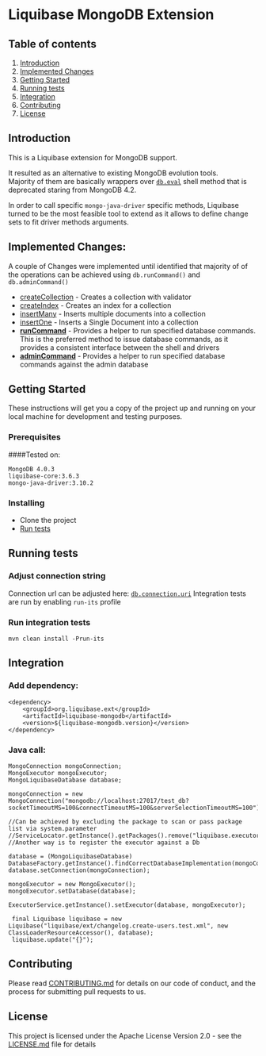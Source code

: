 # Liquibase MongoDB Extension

## Table of contents

1. [Introduction](#introduction)
1. [Implemented Changes](#implemented-changes)
1. [Getting Started](#getting-started)
1. [Running tests](#running-tests)
1. [Integration](#integration)
1. [Contributing](#contributing)
1. [License](#license)

<a name="introduction"></a>
## Introduction

This is a Liquibase extension for MongoDB support. 

It resulted as an alternative to existing MongoDB evolution tools.  
Majority of them are basically wrappers over [`db.eval`](https://docs.mongodb.com/manual/reference/method/db.eval/#db.eval) shell method that is deprecated staring from MongoDB 4.2.

In order to call specific `mongo-java-driver` specific methods, 
Liquibase turned to be the most feasible tool to extend as it allows to define change sets to fit driver methods arguments.

<a name="implemented-changes"></a>
## Implemented Changes:

A couple of Changes were implemented until identified that majority of of the operations can be achieved using `db.runCommand()` and `db.adminCommand()`

* [createCollection](https://docs.mongodb.com/manual/reference/method/db.createCollection/#db.createCollection) - 
Creates a collection with validator
* [createIndex](https://docs.mongodb.com/manual/reference/method/db.collection.createIndex/#db.collection.createIndex) - 
Creates an index for a collection
* [insertMany](https://docs.mongodb.com/manual/reference/method/db.collection.insertMany/#db.collection.insertMany) - 
Inserts multiple documents into a collection
* [insertOne](https://docs.mongodb.com/manual/tutorial/insert-documents/#insert-a-single-document) - 
Inserts a Single Document into a collection
* [__runCommand__](https://docs.mongodb.com/manual/reference/method/db.runCommand/#db-runcommand) - 
Provides a helper to run specified database commands. This is the preferred method to issue database commands, as it provides a consistent interface between the shell and drivers
* [__adminCommand__](https://docs.mongodb.com/manual/reference/method/db.adminCommand/#db.adminCommand) - 
Provides a helper to run specified database commands against the admin database

<a name="getting-started"></a>
## Getting Started

These instructions will get you a copy of the project up and running on your local machine for development and testing purposes. 

### Prerequisites

####Tested on: 

```
MongoDB 4.0.3
liquibase-core:3.6.3
mongo-java-driver:3.10.2
```

### Installing

* Clone the project
* [Run tests](#running-tests)

<a name="running-tests"></a>
## Running tests

### Adjust connection string
 
Connection url can be adjusted here: [`db.connection.uri`](./src/test/resources/application-test.properties)
Integration tests are run by enabling `run-its` profile 

### Run integration tests

```
mvn clean install -Prun-its
```

<a name="integration"></a>
## Integration

### Add dependency: 

```
<dependency>
    <groupId>org.liquibase.ext</groupId>
    <artifactId>liquibase-mongodb</artifactId>
    <version>${liquibase-mongodb.version}</version>
</dependency>
```
### Java call:
```
MongoConnection mongoConnection;
MongoExecutor mongoExecutor;
MongoLiquibaseDatabase database;

mongoConnection = new MongoConnection("mongodb://localhost:27017/test_db?socketTimeoutMS=100&connectTimeoutMS=100&serverSelectionTimeoutMS=100");

//Can be achieved by excluding the package to scan or pass package list via system.parameter
//ServiceLocator.getInstance().getPackages().remove("liquibase.executor");
//Another way is to register the executor against a Db

database = (MongoLiquibaseDatabase) DatabaseFactory.getInstance().findCorrectDatabaseImplementation(mongoConnection);
database.setConnection(mongoConnection);

mongoExecutor = new MongoExecutor();
mongoExecutor.setDatabase(database);

ExecutorService.getInstance().setExecutor(database, mongoExecutor);

 final Liquibase liquibase = new Liquibase("liquibase/ext/changelog.create-users.test.xml", new ClassLoaderResourceAccessor(), database);
 liquibase.update("{}");
``` 

<a name="contributing"></a>
## Contributing

Please read [CONTRIBUTING.md](./CONTRIBUTING.md) for details on our code of conduct, and the process for submitting pull requests to us.

<a name="license"></a>
## License

This project is licensed under the Apache License Version 2.0 - see the [LICENSE.md](LICENSE.md) file for details



